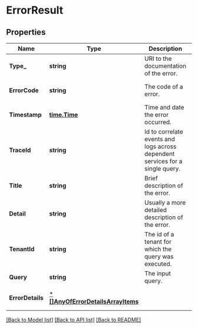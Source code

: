 # ErrorResult

## Properties
Name | Type | Description | Notes
------------ | ------------- | ------------- | -------------
**Type_** | **string** | URI to the documentation of the error. | [default to null]
**ErrorCode** | **string** | The code of a error. | [optional] [default to null]
**Timestamp** | [**time.Time**](time.Time.md) | Time and date the error occurred. | [default to null]
**TraceId** | **string** | Id to correlate events and logs across dependent services for a single query. | [default to null]
**Title** | **string** | Brief description of the error. | [default to null]
**Detail** | **string** | Usually a more detailed description of the error. | [default to null]
**TenantId** | **string** | The id of a tenant for which the query was executed. | [default to null]
**Query** | **string** | The input query. | [default to null]
**ErrorDetails** | [***[]AnyOfErrorDetailsArrayItems**](array.md) |  | [optional] [default to null]

[[Back to Model list]](../README.md#documentation-for-models) [[Back to API list]](../README.md#documentation-for-api-endpoints) [[Back to README]](../README.md)

